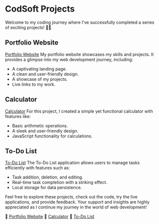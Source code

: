 # CodSoft Projects

Welcome to my coding journey where I've successfully completed a series of exciting projects! 👩‍💻

## Portfolio Website
[Portfolio Website](https://bhadrinath-p-s.github.io/CodSoft/CodSoft_Task01_Portfolio%20Website/Portfolio.html)
My portfolio website showcases my skills and projects. It provides a glimpse into my web development journey, including:
- A captivating landing page.
- A clean and user-friendly design.
- A showcase of my projects.
- Live links to my work.

## Calculator
[Calculator](https://bhadrinath-p-s.github.io/CodSoft/CodSoft_Task02_Calculator/Calculator.html)
For this project, I created a simple yet functional calculator with features like:
- Basic arithmetic operations.
- A sleek and user-friendly design.
- JavaScript functionality for calculations.

## To-Do List
[To-Do List](https://bhadrinath-p-s.github.io/CodSoft/CodSoft_Task03_To-Do-List/ToDoList.html)
The To-Do List application allows users to manage tasks efficiently with features such as:
- Task addition, deletion, and editing.
- Real-time task completion with a striking effect.
- Local storage for data persistence.

Feel free to explore these projects, check out the code, try the live applications, and provide feedback. Your support and insights are highly appreciated as I continue my journey in the world of web development!

🔗 [Portfolio Website](https://bhadrinath-p-s.github.io/CodSoft/CodSoft_Task01_Portfolio%20Website/Portfolio.html)
🔗 [Calculator](https://bhadrinath-p-s.github.io/CodSoft/CodSoft_Task02_Calculator/Calculator.html)
🔗 [To-Do List](https://bhadrinath-p-s.github.io/CodSoft/CodSoft_Task03_To-Do-List/ToDoList.html)
